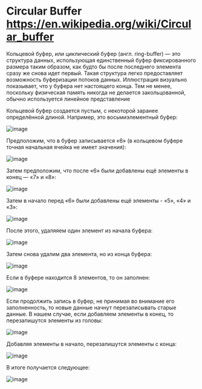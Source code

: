 # Circular Buffer https://en.wikipedia.org/wiki/Circular_buffer

Кольцевой буфер, или циклический буфер (англ. ring-buffer) — это структура данных, использующая единственный буфер фиксированного размера таким образом, как будто бы после последнего элемента сразу же снова идет первый. Такая структура легко предоставляет возможность буферизации потоков данных.
Иллюстрация визуально показывает, что у буфера нет настоящего конца. Тем не менее, поскольку физическая память никогда не делается закольцованной, обычно используется линейное представление

Кольцевой буфер создается пустым, с некоторой заранее определённой длиной. Например, это восьмиэлементный буфер:

![image](https://github.com/PopekaDS/CircularBuffer/assets/70101127/580b6b90-2365-44d7-872b-929e224eddda)

Предположим, что в буфер записывается «6» (в кольцевом буфере точная начальная ячейка не имеет значения):

![image](https://github.com/PopekaDS/CircularBuffer/assets/70101127/60c9c79a-ee39-4def-9dd7-6146bd9bd0e0)

Затем предположим, что после «6» были добавлены ещё элементы в конец — «7» и «8»:

![image](https://github.com/PopekaDS/CircularBuffer/assets/70101127/b43baac9-a560-4868-ac96-acea539c3c4a)

Затем в начало перед «6» были добавлены ещё элементы - «5», «4» и «3»: 

![image](https://github.com/PopekaDS/CircularBuffer/assets/70101127/30cbf755-bd2a-4ade-82a7-7dff3e2cec33)

После этого, удаляяем один элемент из начала буфера:

![image](https://github.com/PopekaDS/CircularBuffer/assets/70101127/bfff2118-58d0-44d1-b716-aa3abb5a33fd)

Затем снова удалим два элемента, но из конца буфера:

![image](https://github.com/PopekaDS/CircularBuffer/assets/70101127/0968f4b8-c902-4163-86d2-c6f3d1349787)

Если в буфере находится 8 элементов, то он заполнен:

![image](https://github.com/PopekaDS/CircularBuffer/assets/70101127/703aa4f8-e7e6-400f-a174-3c3d80521125)

Если продолжить запись в буфер, не принимая во внимание его заполненность, то новые данные начнут перезаписывать старые данные. В нашем случае, если добавляем элементы в конец, то перезапишутся элементы из головы:

![image](https://github.com/PopekaDS/CircularBuffer/assets/70101127/41e0fec3-ffd5-40a9-890e-9f33ce173de9)

Добавляя элементы в начало, перезапишутся элементы с конца:

![image](https://github.com/PopekaDS/CircularBuffer/assets/70101127/a96db85a-ca5b-4bfb-ad4a-2a7c03685321)

В итоге получается следующее:

![image](https://github.com/PopekaDS/CircularBuffer/assets/70101127/e1e29d55-1ee3-4cc8-954b-8bd9d623f16a)

